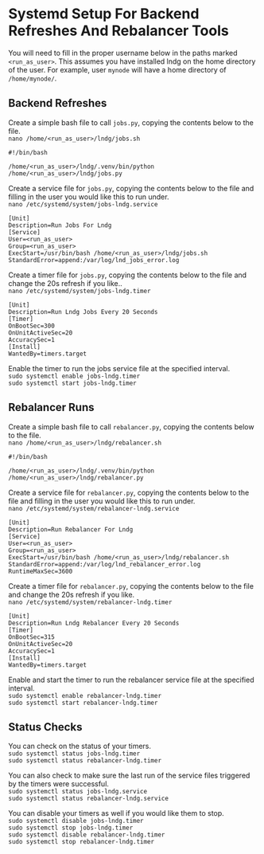 # Systemd Setup For Backend Refreshes And Rebalancer Tools

You will need to fill in the proper username below in the paths marked `<run_as_user>`. This assumes you have installed lndg on the home directory of the user. For example, user `mynode` will have a home directory of `/home/mynode/`.

## Backend Refreshes
Create a simple bash file to call `jobs.py`, copying the contents below to the file.  
`nano /home/<run_as_user>/lndg/jobs.sh`
```
#!/bin/bash

/home/<run_as_user>/lndg/.venv/bin/python /home/<run_as_user>/lndg/jobs.py
```
Create a service file for `jobs.py`, copying the contents below to the file and filling in the user you would like this to run under.  
`nano /etc/systemd/system/jobs-lndg.service`
```
[Unit]
Description=Run Jobs For Lndg
[Service]
User=<run_as_user>
Group=<run_as_user>
ExecStart=/usr/bin/bash /home/<run_as_user>/lndg/jobs.sh
StandardError=append:/var/log/lnd_jobs_error.log
```

Create a timer file for `jobs.py`, copying the contents below to the file and change the 20s refresh if you like..  
`nano /etc/systemd/system/jobs-lndg.timer`
```
[Unit]
Description=Run Lndg Jobs Every 20 Seconds
[Timer]
OnBootSec=300
OnUnitActiveSec=20
AccuracySec=1
[Install]
WantedBy=timers.target
```
Enable the timer to run the jobs service file at the specified interval.  
`sudo systemctl enable jobs-lndg.timer`  
`sudo systemctl start jobs-lndg.timer`  

## Rebalancer Runs
Create a simple bash file to call `rebalancer.py`, copying the contents below to the file.  
`nano /home/<run_as_user>/lndg/rebalancer.sh`
```
#!/bin/bash

/home/<run_as_user>/lndg/.venv/bin/python /home/<run_as_user>/lndg/rebalancer.py
```
Create a service file for `rebalancer.py`, copying the contents below to the file and filling in the user you would like this to run under.  
`nano /etc/systemd/system/rebalancer-lndg.service`
```
[Unit]
Description=Run Rebalancer For Lndg
[Service]
User=<run_as_user>
Group=<run_as_user>
ExecStart=/usr/bin/bash /home/<run_as_user>/lndg/rebalancer.sh
StandardError=append:/var/log/lnd_rebalancer_error.log
RuntimeMaxSec=3600
```

Create a timer file for `rebalancer.py`, copying the contents below to the file and change the 20s refresh if you like.  
`nano /etc/systemd/system/rebalancer-lndg.timer`
```
[Unit]
Description=Run Lndg Rebalancer Every 20 Seconds
[Timer]
OnBootSec=315
OnUnitActiveSec=20
AccuracySec=1
[Install]
WantedBy=timers.target
```
Enable and start the timer to run the rebalancer service file at the specified interval.  
`sudo systemctl enable rebalancer-lndg.timer`  
`sudo systemctl start rebalancer-lndg.timer`  


## Status Checks
You can check on the status of your timers.  
`sudo systemctl status jobs-lndg.timer`  
`sudo systemctl status rebalancer-lndg.timer`  

You can also check to make sure the last run of the service files triggered by the timers were successful.  
`sudo systemctl status jobs-lndg.service`  
`sudo systemctl status rebalancer-lndg.service`  

You can disable your timers as well if you would like them to stop.  
`sudo systemctl disable jobs-lndg.timer`  
`sudo systemctl stop jobs-lndg.timer`  
`sudo systemctl disable rebalancer-lndg.timer`  
`sudo systemctl stop rebalancer-lndg.timer`  
